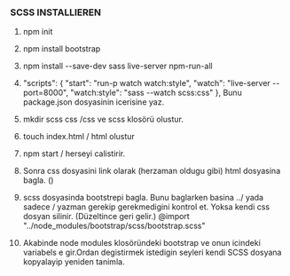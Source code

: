 ### SCSS INSTALLIEREN

1. npm init
2.  npm install bootstrap 
3. npm install --save-dev sass live-server npm-run-all
4. "scripts": {
"start": "run-p watch watch:style",
"watch": "live-server --port=8000",
"watch:style": "sass --watch scss:css"
},
Bunu package.json dosyasinin icerisine yaz.

5. mkdir scss css /css ve scss klosörü olustur.
6. touch index.html / html olustur
7. npm start / herseyi calistirir.
8. Sonra css dosyasini link olarak (herzaman oldugu gibi) html dosyasina bagla. (<link rel="stylesheet" href="css/style.css">)
9. scss dosyasinda bootstrepi bagla. Bunu baglarken basina ../ yada sadece / yazman gerekip gerekmedigini kontrol et. Yoksa kendi css dosyan silinir. (Düzeltince geri gelir.)
@import "../node_modules/bootstrap/scss/bootstrap.scss"
10. Akabinde node modules klosöründeki bootstrap ve onun icindeki variabels e gir.Ordan degistirmek istedigin seyleri kendi SCSS dosyana kopyalayip yeniden tanimla. 
